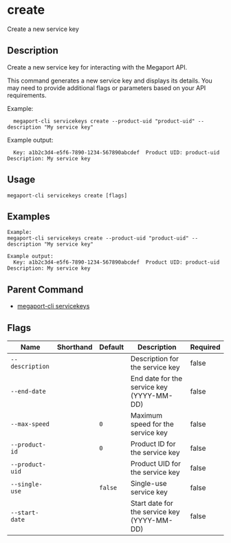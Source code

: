 # create

Create a new service key

## Description

Create a new service key for interacting with the Megaport API.

This command generates a new service key and displays its details.
You may need to provide additional flags or parameters based on your API requirements.

Example:
```
  megaport-cli servicekeys create --product-uid "product-uid" --description "My service key"

```

Example output:
```
  Key: a1b2c3d4-e5f6-7890-1234-567890abcdef  Product UID: product-uid  Description: My service key

```



## Usage

```
megaport-cli servicekeys create [flags]
```

## Examples

```
Example:
megaport-cli servicekeys create --product-uid "product-uid" --description "My service key"

Example output:
  Key: a1b2c3d4-e5f6-7890-1234-567890abcdef  Product UID: product-uid  Description: My service key
```

## Parent Command

* [megaport-cli servicekeys](megaport-cli_servicekeys.md)




## Flags

| Name | Shorthand | Default | Description | Required |
|------|-----------|---------|-------------|----------|
| `--description` |  |  | Description for the service key | false |
| `--end-date` |  |  | End date for the service key (YYYY-MM-DD) | false |
| `--max-speed` |  | `0` | Maximum speed for the service key | false |
| `--product-id` |  | `0` | Product ID for the service key | false |
| `--product-uid` |  |  | Product UID for the service key | false |
| `--single-use` |  | `false` | Single-use service key | false |
| `--start-date` |  |  | Start date for the service key (YYYY-MM-DD) | false |




